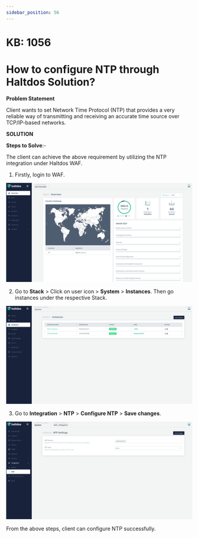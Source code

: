 ```yaml
---
sidebar_position: 56
---
```


# KB: 1056

# How to configure NTP through Haltdos Solution?
**Problem Statement**

Client wants to set Network Time Protocol (NTP) that provides a very reliable way of transmitting and receiving an accurate time source over TCP/IP-based networks.

**SOLUTION**

**Steps to Solve**:-

The client can achieve the above requirement by utilizing the NTP integration under Haltdos WAF.

1. Firstly, login to WAF.

![kb-1056](/img/waf/kb/v2/overview_kb_1056_1.png)

2. Go to **Stack** > Click on user icon > **System** > **Instances**. Then go instances under the respective Stack.

![kb-1056](/img/waf/kb/v2/instances_kb_1056_2.png)

3. Go to **Integration** > **NTP**  > **Configure NTP** > **Save changes**.

![kb-1056](/img/waf/kb/v2/ntp_kb_1056_3.png)

From the above steps, client can configure NTP successfully.




